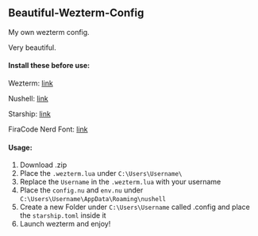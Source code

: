 ## Beautiful-Wezterm-Config

My own wezterm config.

Very beautiful.

#### Install these before use:

Wezterm: [link](https://wezfurlong.org/wezterm/installation)

Nushell: [link](https://www.nushell.sh/book/installation.html)

Starship: [link](https://starship.rs/installing/)

FiraCode Nerd Font: [link](https://github.com/ryanoasis/nerd-fonts/releases/download/v3.3.0/FiraCode.zip)

#### Usage:

1. Download .zip
2. Place the `.wezterm.lua` under `C:\Users\Username\`
3. Replace the `Username` in the `.wezterm.lua` with your username
4. Place the `config.nu` and `env.nu` under `C:\Users\Username\AppData\Roaming\nushell`
5. Create a new Folder under `C:\Users\Username` called .config and place the `starship.toml` inside it
6. Launch wezterm and enjoy!
